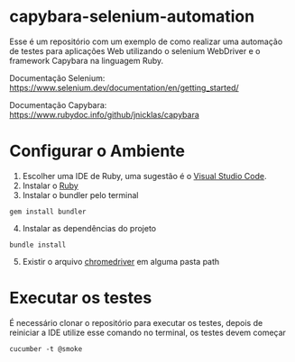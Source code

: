 # capybara-selenium-automation
  Esse é um repositório com um exemplo de como realizar uma automação de testes para aplicações Web utilizando o selenium WebDriver e o framework Capybara na linguagem Ruby.

  Documentação Selenium: https://www.selenium.dev/documentation/en/getting_started/

  Documentação Capybara: https://www.rubydoc.info/github/jnicklas/capybara

# Configurar o Ambiente
  1. Escolher uma IDE de Ruby, uma sugestão é o [Visual Studio Code](https://code.visualstudio.com/).
  2. Instalar o [Ruby](https://rubyinstaller.org/downloads/)
  3. Instalar o bundler pelo terminal
  ```
  gem install bundler
  ```
  4. Instalar as dependências do projeto
  ```
  bundle install
  ```
  5. Existir o arquivo [chromedriver](https://zwbetz.com/download-chromedriver-binary-and-add-to-your-path-for-automated-functional-testing/) em alguma pasta path

# Executar os testes 
É necessário clonar o repositório para executar os testes, depois de reiniciar a IDE utilize esse comando no terminal, os testes devem começar
  ```
  cucumber -t @smoke  
  ```
